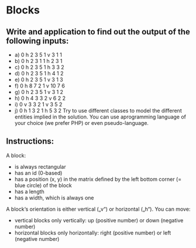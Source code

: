 # Blocks
## Write and application to find out the output of the following inputs:
- a) 0 h 2 3 5 1 v 3 1 1
- b) 0 h 2 3 1 1 h 2 3 1
- c) 0 h 2 3 5 1 h 3 3 2
- d) 0 h 2 3 5 1 h 4 1 2
- e) 0 h 2 3 5 1 v 3 1 3
- f) 0 h 8 7 2 1 v 10 7 6
- g) 0 h 2 3 5 1 v 3 1 2
- h) 0 h 4 3 3 2 v 6 2 2
- i) 0 v 3 3 2 1 v 3 5 2
- j) 0 h 1 3 2 1 h 5 3 2
Try to use different classes to model the different entities implied in the solution. You can use aprogramming language of your choice (we prefer PHP) or even pseudo-language.
## Instructions:
A block:
- is always rectangular
- has an id (0-based)
- has a position (x, y) in the matrix defined by the left bottom corner (= blue circle) of the block
-  has a length
- has a width, which is always one

A block‘s orientation is either vertical („v“) or horizontal („h“). You can move:
- vertical blocks only vertically: up (positive number) or down (negative number)
- horizontal blocks only horizontally: right (positive number) or left (negative number)

